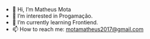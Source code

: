 - 👋 Hi, I’m Matheus Mota
- 👀 I’m interested in Progamação.
- 🌱 I’m currently learning Frontiend.
- 📫 How to reach me: motamatheus2017@gmail.com


